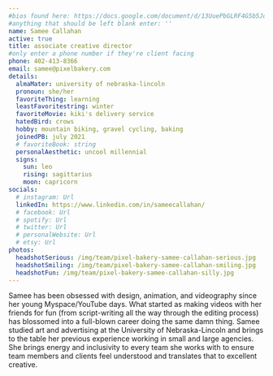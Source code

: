 ```yaml
---
#bios found here: https://docs.google.com/document/d/13UuePbGLRF4G5b5JoEe2Vua3NukZ1-QwRW4Oisnd8lI/edit#
#anything that should be left blank enter: ''
name: Samee Callahan
active: true
title: associate creative director
#only enter a phone number if they're client facing
phone: 402-413-8366
email: samee@pixelbakery.com
details:
  almaMater: university of nebraska-lincoln
  pronoun: she/her
  favoriteThing: learning
  leastFavoritestring: winter
  favoriteMovie: kiki's delivery service
  hatedBird: crows
  hobby: mountain biking, gravel cycling, baking
  joinedPB: july 2021
  # favoriteBook: string
  personalAesthetic: uncool millennial
  signs:
    sun: leo
    rising: sagittarius
    moon: capricorn
socials:
  # instagram: Url
  linkedIn: https://www.linkedin.com/in/sameecallahan/
  # facebook: Url
  # spotify: Url
  # twitter: Url
  # personalWebsite: Url
  # etsy: Url
photos:
  headshotSerious: /img/team/pixel-bakery-samee-callahan-serious.jpg
  headshotSmiling: /img/team/pixel-bakery-samee-callahan-smiling.jpg
  headshotFun: /img/team/pixel-bakery-samee-callahan-silly.jpg
---
```

Samee has been obsessed with design, animation, and videography since her young Myspace/YouTube days. What started as making videos with her friends for fun (from script-writing all the way through the editing process) has blossomed into a full-blown career doing the same damn thing. Samee studied art and advertising at the University of Nebraska-Lincoln and brings to the table her previous experience working in small and large agencies. She brings energy and inclusivity to every team she works with to ensure team members and clients feel understood and translates that to excellent creative.